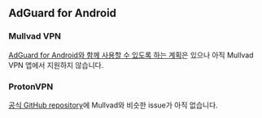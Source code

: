 ## AdGuard for Android
### Mullvad VPN
[AdGuard for Android와 함께 사용할 수 있도록 하는 계획](https://github.com/mullvad/mullvadvpn-app/issues/3569)은 있으나 아직 Mullvad VPN 앱에서 지원하지 않습니다.

### ProtonVPN
[공식 GitHub repository](https://github.com/ProtonVPN/android-app)에 Mullvad와 비슷한 issue가 아직 없습니다.